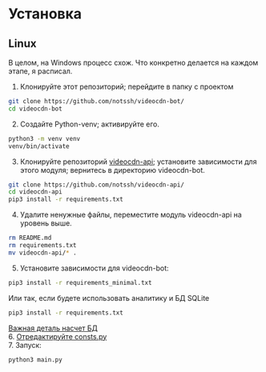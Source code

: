 # Установка

## Linux
В целом, на Windows процесс схож. Что конкретно делается на каждом этапе, я расписал.

1. Клонируйте этот репозиторий; перейдите в папку с проектом
```bash
git clone https://github.com/notssh/videocdn-bot/
cd videocdn-bot
```
2. Создайте Python-venv; активируйте его.
```bash
python3 -m venv venv
venv/bin/activate
```
3. Клонируйте репозиторий [videocdn-api](https://github.com/notssh/videocdn-api/); установите зависимости для этого модуля; вернитесь в директорию videocdn-bot.
```bash
git clone https://github.com/notssh/videocdn-api/
cd videocdn-api
pip3 install -r requirements.txt
```
4. Удалите ненужные файлы, переместите модуль videocdn-api на уровень выше.
```bash
rm README.md
rm requirements.txt
mv videocdn-api/* .
```
5. Установите зависимости для videocdn-bot:
```bash
pip3 install -r requirements_minimal.txt
```
Или так, если будете использовать аналитику и БД SQLite 
```bash
pip3 install -r requirements.txt
```
[Важная деталь насчет БД](https://github.com/notssh/videocdn-bot/blob/main/docs/db.md)  
6. [Отредактируйте consts.py](https://github.com/notssh/videocdn-bot/blob/main/docs/consts.md)  
7. Запуск:
```bash
python3 main.py
```
